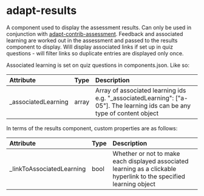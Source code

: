 adapt-results
==================

A component used to display the assessment results. Can only be used in conjunction with [adapt-contrib-assessment](https://github.com/cgkineo/adapt-contrib-assessment). Feedback and associated learning are worked out in the assessment and passed to the results component to display. Will display associated links if set up in quiz questions - will filter links so duplicate entries are displayed only once.

Associated learning is set on quiz questions in components.json. Like so:

| Attribute        | Type| Description|
| :------------ |:-------------|:-----|
| _associatedLearning  | array   | Array of associated learning ids e.g. "_associatedLearning": ["a-05"]. The learning ids can be any type of content object |

In terms of the results component, custom properties are as follows:

| Attribute        | Type| Description|
| :------------ |:-------------|:-----|
| _linkToAssociatedLearning  | bool   | Whether or not to make each displayed associated learning as a clickable hyperlink to the specified learning object |

